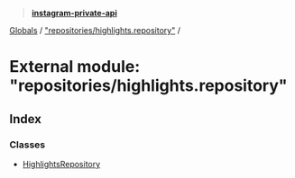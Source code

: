 > **[instagram-private-api](../README.md)**

[Globals](../README.md) / ["repositories/highlights.repository"](_repositories_highlights_repository_.md) /

# External module: "repositories/highlights.repository"

## Index

### Classes

* [HighlightsRepository](../classes/_repositories_highlights_repository_.highlightsrepository.md)